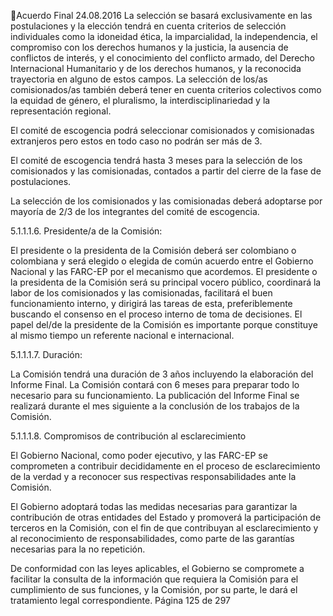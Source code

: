 Acuerdo Final 
24.08.2016 
La  selección  se  basará  exclusivamente  en  las  postulaciones  y  la  elección  tendrá  en  cuenta  criterios  de 
selección individuales como la idoneidad ética, la imparcialidad, la independencia, el compromiso con los 
derechos  humanos  y  la  justicia,  la  ausencia  de  conflictos  de  interés,  y  el  conocimiento  del  conflicto 
armado, del Derecho Internacional Humanitario y de los derechos humanos, y la reconocida trayectoria 
en  alguno  de  estos  campos.  La  selección  de  los/as  comisionados/as  también  deberá  tener  en  cuenta 
criterios colectivos como la equidad de género, el pluralismo, la interdisciplinariedad y la representación 
regional. 
 
El comité de escogencia podrá seleccionar comisionados y comisionadas extranjeros pero estos en todo 
caso no podrán ser más de 3. 
 
El comité de escogencia tendrá hasta 3 meses para la selección de los comisionados y las comisionadas, 
contados a partir del cierre de la fase de postulaciones. 
 
La  selección  de  los  comisionados  y  las  comisionadas  deberá  adoptarse  por  mayoría  de  2/3  de  los 
integrantes del comité de escogencia.  
 
5.1.1.1.6. Presidente/a de la Comisión: 
 
El presidente o la presidenta de la Comisión deberá ser colombiano o colombiana y será elegido o elegida 
de  común  acuerdo  entre  el  Gobierno  Nacional  y  las  FARC-EP  por  el  mecanismo  que  acordemos.  El 
presidente  o  la  presidenta  de  la  Comisión  será  su  principal  vocero  público,  coordinará  la  labor  de  los 
comisionados y las comisionadas, facilitará el buen funcionamiento interno, y dirigirá las tareas de esta, 
preferiblemente buscando el consenso en el proceso interno de toma de decisiones. El papel del/de la 
presidente  de  la  Comisión  es  importante  porque  constituye  al  mismo  tiempo  un  referente  nacional  e 
internacional. 
 
5.1.1.1.7. Duración: 
 
La  Comisión  tendrá  una  duración  de  3  años  incluyendo  la  elaboración  del  Informe  Final.  La  Comisión 
contará con 6 meses para preparar todo lo necesario para su funcionamiento. La publicación del Informe 
Final se realizará durante el mes siguiente a la conclusión de los trabajos de la Comisión. 
 
5.1.1.1.8. Compromisos de contribución al esclarecimiento 
 
El Gobierno Nacional, como poder ejecutivo, y las FARC-EP se comprometen a contribuir decididamente 
en el proceso de esclarecimiento de la verdad y a reconocer sus respectivas responsabilidades ante la 
Comisión.  
 
El Gobierno adoptará todas las medidas necesarias para garantizar la contribución de otras entidades del 
Estado  y  promoverá  la  participación  de  terceros  en  la  Comisión,  con  el  fin  de  que  contribuyan  al 
esclarecimiento y al reconocimiento de responsabilidades, como parte de las garantías necesarias para la 
no repetición.  
 
De  conformidad  con  las  leyes  aplicables,  el  Gobierno  se  compromete  a  facilitar  la  consulta  de  la 
información que requiera la Comisión para el cumplimiento de sus funciones, y la Comisión, por su parte, 
le dará el tratamiento legal correspondiente. 
Página 125 de 297 
 

